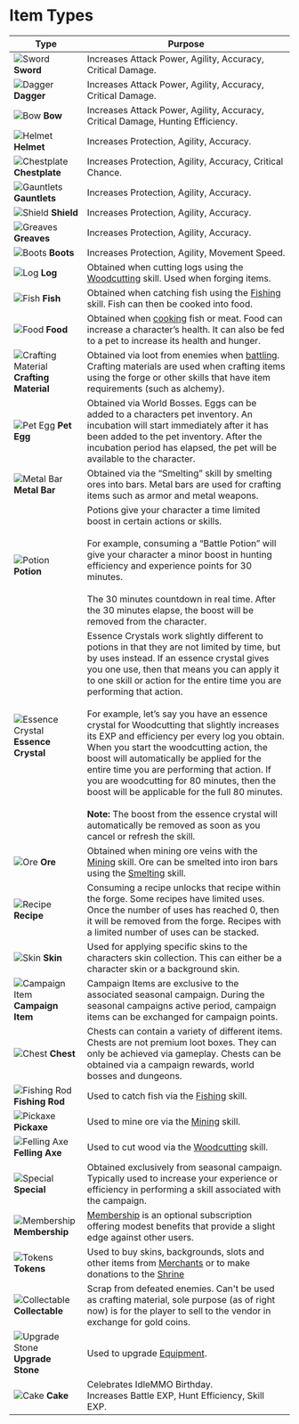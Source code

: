 # Item Types

<div class="table-container">

| Type      | Purpose    |
| --------  | -------  |
| <div>![Sword](https://cdn.idle-mmo.com/cdn-cgi/image/width=24,height=24/uploaded/skins/1eJxBXb1BOJuZpUr2sL3NwaWOV3Gr0-metadGluLXN3b3JkLnBuZw==-.png) __Sword__</div>     | Increases Attack Power, Agility, Accuracy, Critical Damage. |
| <div>![Dagger](https://cdn.idle-mmo.com/cdn-cgi/image/width=24,height=24/uploaded/skins/b5DgMld0kvlvLdaD0nPgmT63JBHmhk-metac3RlZWwtZGFnZ2VyLnBuZw==-.png) __Dagger__</div>     | Increases Attack Power, Agility, Accuracy, Critical Damage. |
| <div>![Bow](https://cdn.idle-mmo.com/cdn-cgi/image/width=24,height=24/uploaded/skins/Gy650qAUxHrOaqb0apBGD3Qp7CrBri-metab2FrLWJvdy5wbmc=-.png) __Bow__</div>     | Increases Attack Power, Agility, Accuracy, Critical Damage, Hunting Efficiency. |
| <div>![Helmet](https://cdn.idle-mmo.com/cdn-cgi/image/width=24,height=24/uploaded/skins/hUetF2qvJ10ihV6xvTYgo6uJu5T8QT-metabGVhZC1oZWxtZXQucG5n-.png) __Helmet__</div>    | Increases Protection, Agility, Accuracy. |
| <div>![Chestplate](https://cdn.idle-mmo.com/cdn-cgi/image/width=24,height=24/uploaded/skins/N6JUcVAcqPvMaswsqCcmRMR1i4jgvI-metac3RlZWwtY2hlc3RwbGF0ZS5wbmc=-.png) __Chestplate__</div>  | Increases Protection, Agility, Accuracy, Critical Chance. |
| <div>![Gauntlets](https://cdn.idle-mmo.com/cdn-cgi/image/width=24,height=24/uploaded/skins/qfZ1BuJi9pknrw8ZBWK2bG3eHo3ROw-metaaXJvbi1nYXVudGxldHMucG5n-.png) __Gauntlets__</div>     | Increases Protection, Agility, Accuracy. |
| <div>![Shield](https://cdn.idle-mmo.com/cdn-cgi/image/width=24,height=24/uploaded/skins/OjjpBKmLlBZLw4IRFIhf004WbYEUwz-metaaXJvbi1zaGllbGQucG5n-.png) __Shield__</div>     | Increases Protection, Agility, Accuracy. |
| <div>![Greaves](https://cdn.idle-mmo.com/cdn-cgi/image/width=24,height=24/uploaded/skins/UViDxK7ZKNIqPrjK4bIpkKnlMMJBoV-metaY29wcGVyLWdyZWF2ZXMucG5n-.png) __Greaves__</div>     | Increases Protection, Agility, Accuracy. |
| <div>![Boots](https://cdn.idle-mmo.com/cdn-cgi/image/width=24,height=24/uploaded/skins/VYCAaNnwqeYk9sSTco9AMx3olO5GJn-metabGVhZC1ib290cy5wbmc=-.png) __Boots__</div>     | Increases Protection, Agility, Movement Speed. |
| <div>![Log](https://cdn.idle-mmo.com/cdn-cgi/image/width=24,height=24/uploaded/skins/xWOBaimvLZD0AnHX2ErXz5UzcOI3Q2-metab2FrLnBuZw==-.png) __Log__ </div>    | Obtained when cutting logs using the [Woodcutting](/wiki/character/skills) skill. Used when forging items.  |
| <div>![Fish](https://cdn.idle-mmo.com/cdn-cgi/image/width=24,height=24/uploaded/skins/YBJRUcf5wsfX3iPYsNdtURHi59Dz4m-metabGFudGVybiBmaXNoLnBuZw==-.png) __Fish__ </div>    | Obtained when catching fish using the [Fishing](/wiki/character/skills) skill. Fish can then be cooked into food.  |
| <div>![Food](https://cdn.idle-mmo.com/cdn-cgi/image/width=24,height=24/uploaded/skins/sEeJSUZmJF4uKTvISSbb816Izlrk0T-metaY29va2VkIGNvZC5wbmc=-.png) __Food__ </div>    | Obtained when [cooking](/wiki/character/skills) fish or meat. Food can increase a character’s health. It can also be fed to a pet to increase its health and hunger.  |
| <div>![Crafting Material](https://cdn.idle-mmo.com/cdn-cgi/image/width=24,height=24/uploaded/skins/OnzwTUSqTngzDh2Dzpo0jxg73TVlzF-metaZ29ibGluLXBvdWNoLnBuZw==-.png) __Crafting Material__ </div>    | Obtained via loot from enemies when [battling](/wiki/activities-and-challenges/hunting-and-battling). Crafting materials are used when crafting items using the forge or other skills that have item requirements (such as alchemy).  |
| <div>![Pet Egg](https://cdn.idle-mmo.com/cdn-cgi/image/width=24,height=24/uploaded/skins/30aR1jUo4Dhs3bQ7IlQgvSZQwQbv0c-metaZWdnLTEucG5n-.png) __Pet Egg__ </div>    | Obtained via World Bosses. Eggs can be added to a characters pet inventory. An incubation will start immediately after it has been added to the pet inventory. After the incubation period has elapsed, the pet will be available to the character.  |
| <div>![Metal Bar](https://cdn.idle-mmo.com/cdn-cgi/image/width=24,height=24/uploaded/skins/wUi1wRDbV5Axn6N0fKLbcQCH5KvMA6-metabGVhZCBiYXIucG5n-.png) __Metal Bar__ </div>    | Obtained via the “Smelting” skill by smelting ores into bars. Metal bars are used for crafting items such as armor and metal weapons. |
| <div>![Potion](https://cdn.idle-mmo.com/cdn-cgi/image/width=24,height=24/uploaded/skins/mqplcNi12qglIBOu2FPOXLRtX99VgK-metabW9kZXJhdGUtZXhwMi5wbmc=-.png) __Potion__ </div>    | Potions give your character a time limited boost in certain actions or skills.<br/><br/>For example, consuming a “Battle Potion” will give your character a minor boost in hunting efficiency and experience points for 30 minutes.<br/><br/>The 30 minutes countdown in real time. After the 30 minutes elapse, the boost will be removed from the character. |
| <div>![Essence Crystal](https://cdn.idle-mmo.com/cdn-cgi/image/width=24,height=24/uploaded/skins/nIoOWQdjhAPDqJJnfSUAUnmCbgj8Nr-metaZWMxLnBuZw==-.png) __Essence Crystal__ </div>    | Essence Crystals work slightly different to potions in that they are not limited by time, but by uses instead. If an essence crystal gives you one use, then that means you can apply it to one skill or action for the entire time you are performing that action.<br/><br/> For example, let’s say you have an essence crystal for Woodcutting that slightly increases its EXP and efficiency per every log you obtain. When you start the woodcutting action, the boost will automatically be applied for the entire time you are performing that action. If you are woodcutting for 80 minutes, then the boost will be applicable for the full 80 minutes.<br/><br/> **Note:** The boost from the essence crystal will automatically be removed as soon as you cancel or refresh the skill. |
| <div>![Ore](https://cdn.idle-mmo.com/cdn-cgi/image/width=24,height=24/uploaded/skins/rUvOWp47Pek7EG054RwTha4G08ytiU-metaY29wcGVyLnBuZw==-.png) __Ore__ </div>    | Obtained when mining ore veins with the [Mining](/wiki/character/skills) skill. Ore can be smelted into iron bars using the [Smelting](/wiki/character/skills) skill. |
| <div>![Recipe](https://cdn.idle-mmo.com/cdn-cgi/image/width=24,height=24/uploaded/skins/xsEMoJTtsDFbxlYt120rt2p20MIWpc-metacmVjaXBlLnBuZw==-.png) __Recipe__ </div>    | Consuming a recipe unlocks that recipe within the forge. Some recipes have limited uses. Once the number of uses has reached 0, then it will be removed from the forge. Recipes with a limited number of uses can be stacked. |
| <div>![Skin](https://cdn.idle-mmo.com/cdn-cgi/image/width=24,height=24/uploaded/skins/ZHdRSELkU8uNfKeVZCLld7b0oCmlP8-metaS2F0YXJpbmEgKHJlcGxhY2UgdGhlIG9sZCBvbmUpLnBuZw==-.png) __Skin__ </div>  | Used for applying specific skins to the characters skin collection. This can either be a character skin or a background skin. |
| <div>![Campaign Item](https://cdn.idle-mmo.com/cdn-cgi/image/width=24,height=24/uploaded/skins/W6BTJ1BN9lfRCcDXZAlLsZ06ENTeGe-metac25vd2JhbGwucG5n-.png) __Campaign Item__ </div>  | Campaign Items are exclusive to the associated seasonal campaign. During the seasonal campaigns active period, campaign items can be exchanged for campaign points. |
| <div>![Chest](https://cdn.idle-mmo.com/cdn-cgi/image/width=24,height=24/uploaded/skins/38avw63VJGEzqigMNONsHxYmgq4Fll-metaY2hlc3QucG5n-.png) __Chest__ </div>  | Chests can contain a variety of different items. Chests are not premium loot boxes. They can only be achieved via gameplay. Chests can be obtained via a campaign rewards, world bosses and dungeons. |
| <div>![Fishing Rod](https://cdn.idle-mmo.com/cdn-cgi/image/width=24,height=24/uploaded/skins/d64SM9vOwmqItJQ9rQEOZpKVkoXbPs-metaMy5wbmc=-.png) __Fishing Rod__ </div>  | Used to catch fish via the [Fishing](/wiki/character/skills) skill. |
| <div>![Pickaxe](https://cdn.idle-mmo.com/cdn-cgi/image/width=24,height=24/uploaded/skins/IETUvwVxwm8JOwf0wqJiHU5BtmfrQw-metaZzUyMjYucG5n-.png) __Pickaxe__ </div>  | Used to mine ore via the [Mining](/wiki/character/skills) skill. |
| <div>![Felling Axe](https://cdn.idle-mmo.com/cdn-cgi/image/width=24,height=24/uploaded/skins/SsOngUc5HJJ2Wp5P1wJlCb8qbnV6rK-metaMS5wbmc=-.png) __Felling Axe__ </div>  | Used to cut wood via the [Woodcutting](/wiki/character/skills) skill. |
| <div>![Special](https://cdn.idle-mmo.com/cdn-cgi/image/width=24,height=24/uploaded/skins/01HHHDH4B5PKYQ2CSQRQ0YHZEV.png) __Special__ </div>  | Obtained exclusively from seasonal campaign. Typically used to increase your experience or efficiency in performing a skill associated with the campaign. |
| <div>![Membership](https://cdn.idle-mmo.com/cdn-cgi/image/width=24,height=24/uploaded/skins/FAGFwrCFSWs655rMLhah8ZQMUM7dj8-metabWVtYmVyc2hpcC5wbmc=-.png) __Membership__ </div>  | [Membership](/wiki/character/membership) is an optional subscription offering modest benefits that provide a slight edge against other users. |
| <div>![Tokens](https://cdn.idle-mmo.com/cdn-cgi/image/width=24,height=24/uploaded/skins/J40h5FhY16I92sBF9GodOxe2lwF21V-metadG9rZW5zLnBuZw==-.png) __Tokens__ </div>  | Used to buy skins, backgrounds, slots and other items from [Merchants](/wiki/economy-and-trading/merchants) or to make donations to the [Shrine](/wiki/community-and-competition/shrine) |
| <div>![Collectable](https://cdn.idle-mmo.com/cdn-cgi/image/width=24,height=24/uploaded/skins/01J7NCMWEJE95AAET3R1EWQN33.png) __Collectable__ </div>  | Scrap from defeated enemies. Can't be used as crafting material, sole purpose (as of right now) is for the player to sell to the vendor in exchange for gold coins. |
| <div>![Upgrade Stone](https://cdn.idle-mmo.com/cdn-cgi/image/width=24,height=24/uploaded/skins/Jww2MM3gKiagC0FXcQ2hfV5GckLthK-metacmluZ191cGdyYWRlX3N0b25lLnBuZw==-.png) __Upgrade Stone__ </div>  | Used to upgrade [Equipment](/wiki/items-and-pets/equipment). |
| <div>![Cake](https://cdn.idle-mmo.com/cdn-cgi/image/width=24,height=24/uploaded/skins/01JEE9HS8WCWHQ82ZDHFZ5C29G.png) __Cake__ </div>  | Celebrates IdleMMO Birthday. <br> Increases Battle EXP, Hunt Efficiency, Skill EXP. |
</div>

